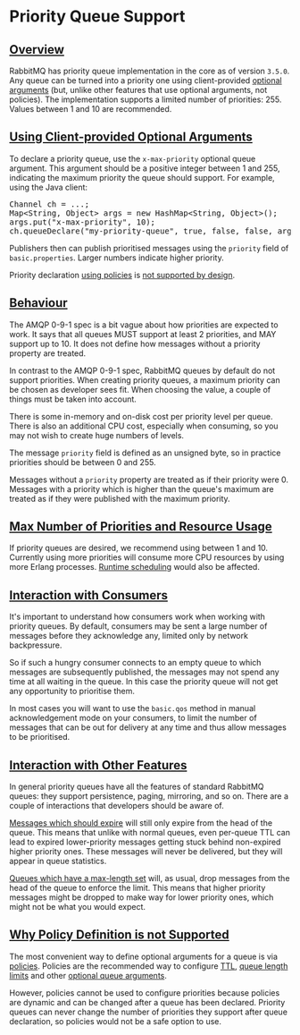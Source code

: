 <!--
Copyright (c) 2007-2021 VMware, Inc. or its affiliates.

All rights reserved. This program and the accompanying materials
are made available under the terms of the under the Apache License,
Version 2.0 (the "License”); you may not use this file except in compliance
with the License. You may obtain a copy of the License at

https://www.apache.org/licenses/LICENSE-2.0

Unless required by applicable law or agreed to in writing, software
distributed under the License is distributed on an "AS IS" BASIS,
WITHOUT WARRANTIES OR CONDITIONS OF ANY KIND, either express or implied.
See the License for the specific language governing permissions and
limitations under the License.
-->

# Priority Queue Support

## <a id="overview" class="anchor" href="#overview">Overview</a>

RabbitMQ has priority queue implementation in the core as of version `3.5.0`.
Any queue can be turned into a priority one using client-provided [optional arguments](/queues.html#optional-arguments)
(but, unlike other features that use optional arguments, not policies).
The implementation supports a limited number of priorities: 255. Values between 1 and 10 are recommended.


## <a id="definition" class="anchor" href="#definition">Using Client-provided Optional Arguments</a>

To declare a priority queue, use the `x-max-priority` optional queue argument.
This argument should be a positive integer between 1 and 255,
indicating the maximum priority the queue should support. For example,
using the Java client:

<pre class="lang-java">
Channel ch = ...;
Map&lt;String, Object&gt; args = new HashMap&lt;String, Object&gt;();
args.put("x-max-priority", 10);
ch.queueDeclare("my-priority-queue", true, false, false, args);
</pre>

Publishers then can publish prioritised messages using the
`priority` field of
`basic.properties`. Larger numbers indicate higher
priority.

Priority declaration [using policies](#using-policies) is [not supported by design](#using-policies).

## <a id="behaviour" class="anchor" href="#behaviour">Behaviour</a>

The AMQP 0-9-1 spec is a bit vague about how priorities are expected to work.
It says that all queues MUST support at least 2 priorities, and MAY
support up to 10. It does not define how messages without a
priority property are treated.

In contrast to the AMQP 0-9-1 spec, RabbitMQ queues by default do not
support priorities. When creating priority queues, a maximum priority
can be chosen as developer sees fit. When choosing the value, a couple
of things must be taken into account.

There is some in-memory and on-disk cost per priority level
per queue. There is also an additional CPU cost, especially
when consuming, so you may not wish to create huge numbers of
levels.

The message `priority` field is defined as an
unsigned byte, so in practice priorities should be between 0
and 255.

Messages without a `priority` property are treated as
if their priority were 0. Messages with a priority which is
higher than the queue's maximum are treated as if they were
published with the maximum priority.


## <a id="resource-usage" class="anchor" href="#resource-usage">Max Number of Priorities and Resource Usage</a>

If priority queues are desired, we recommend using between 1 and 10.
Currently using more priorities will consume more CPU resources by using more Erlang processes.
[Runtime scheduling](/runtime.html) would also be affected.

## <a id="interaction-with-consumers" class="anchor" href="#interaction-with-consumers">Interaction with Consumers</a>

It's important to understand how consumers work when working
with priority queues. By default, consumers may be sent a large
number of messages before they acknowledge any, limited only by
network backpressure.

So if such a hungry consumer connects to an empty queue to which
messages are subsequently published, the messages may not spend
any time at all waiting in the queue. In this case the priority
queue will not get any opportunity to prioritise them.

In most cases you will want to use the `basic.qos`
method in manual acknowledgement mode on your consumers, to
limit the number of messages that can be out for delivery at any
time and thus allow messages to be prioritised.

## <a id="interaction-with-other-features" class="anchor" href="#interaction-with-other-features">Interaction with Other Features</a>

In general priority queues have all the features of standard
RabbitMQ queues: they support persistence, paging, mirroring,
and so on. There are a couple of interactions that developers should be
aware of.

[Messages which should expire](/ttl.html) will still
only expire from the head of the queue. This means that unlike
with normal queues, even per-queue TTL can lead to expired
lower-priority messages getting stuck behind non-expired
higher priority ones. These messages will never be delivered,
but they will appear in queue statistics.

[Queues which have a max-length set](/maxlength.html) will, as usual, drop messages from the head of the
queue to enforce the limit. This means that higher priority
messages might be dropped to make way for lower priority ones,
which might not be what you would expect.


## <a id="using-policies" class="anchor" href="#using-policies">Why Policy Definition is not Supported</a>

The most convenient way to define optional arguments for a queue is via [policies](/parameters.html).
Policies are the recommended way to configure [TTL](/ttl.html), [queue length limits](maxlength.html) and
other [optional queue arguments](queues.html).

However, policies cannot be used to configure priorities because policies are dynamic
and can be changed after a queue has been declared. Priority queues can never change the number of priorities they
support after queue declaration, so policies would not be a safe option to use.
